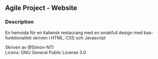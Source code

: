 ## Agile Project - Website

### Description
En hemsida för en italiensk restaurang med en smakfull design med bas-funktionalitet skriven i HTML, CSS och Javascript

Skriven av @Simon-NTI<br>
Licens: GNU General Public License 3.0
